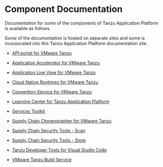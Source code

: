 # Component Documentation

Documentation for some of the components of Tanzu Application Platform is available as follows.

Some of the documentation is hosted on separate sites and some is incorporated into this 
Tanzu Application Platform documentation site.

+ [API portal for VMware Tanzu](https://docs.pivotal.io/api-portal)

+ [Application Accelerator for VMware Tanzu](https://docs.vmware.com/en/Application-Accelerator-for-VMware-Tanzu/index.html)

+ [Application Live View for VMware Tanzu](https://docs.vmware.com/en/Application-Live-View-for-VMware-Tanzu/0.1/docs/GUID-index.html)

+ [Cloud Native Runtimes for VMware Tanzu](https://docs.vmware.com/en/Cloud-Native-Runtimes-for-VMware-Tanzu/1.0/tanzu-cloud-native-runtimes-1-0/GUID-cnr-overview.html)

+ [Convention Service for VMware Tanzu](convention-service/about.md)
 
+ [Learning Center for Tanzu Application Platform](learning-center/about.md)


+ [Services Toolkit](https://docs.vmware.com/en/Services-Toolkit/0.4/services-toolkit-0-4/GUID-overview.html)

+ [Supply Chain Choreographer for VMware Tanzu](scc/about.html)

+ [Supply Chain Security Tools - Scan](scst-scan/overview.md)

+ [Supply Chain Security Tools - Store](scst-store/overview.md)

+ [Tanzu Developer Tools for Visual Studio Code](vscode-extension/about.md)

+ [VMware Tanzu Build Service](https://docs.pivotal.io/build-service)
